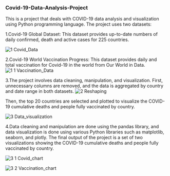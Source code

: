 ### Covid-19-Data-Analysis-Project
This is a project that deals with COVID-19 data analysis and visualization using Python programming language. The project uses two datasets:

 1.Covid-19 Global Dataset: This dataset provides up-to-date numbers of daily confirmed, death and active cases for 225 countries.

![1 Covid_Data](https://user-images.githubusercontent.com/118658753/223106920-e22916f3-a514-4c3f-9f81-ea11fb8f3dea.png)

 2.Covid-19 World Vaccination Progress: This dataset provides daily and total vaccination for Covid-19 in the world from Our World in Data.
![1 1 Vaccination_Data](https://user-images.githubusercontent.com/118658753/223106958-b9120252-2047-451b-8f57-19d512e4c48e.png)

3.The project involves data cleaning, manipulation, and visualization. First, unnecessary columns are removed, and the data is aggregated by country and date range in both datasets.
![2 Reshaping](https://user-images.githubusercontent.com/118658753/223106982-05d803cd-8291-4b46-9f44-8d2c467c8593.png)

Then, the top 20 countries are selected and plotted to visualize the COVID-19 cumulative deaths and people fully vaccinated by
country.

![3 Data_visualization](https://user-images.githubusercontent.com/118658753/223107076-da06c6cb-2dd2-4c3b-84ed-b22477f7ce79.png)

4.Data cleaning and manipulation are done using the pandas library, and data visualization is done using various Python libraries such as matplotlib,
seaborn, and plotly. The final output of the project is a set of two visualizations showing the COVID-19 cumulative deaths and people fully vaccinated 
by country.



![3 1 Covid_chart](https://user-images.githubusercontent.com/118658753/223107094-7236a9a6-ee5b-4d5c-950a-e2511aef688f.png)



![3 2 Vaccination_chart](https://user-images.githubusercontent.com/118658753/223107124-4bb59840-d8a0-4cf5-96d0-f00a3e3276e9.png)

